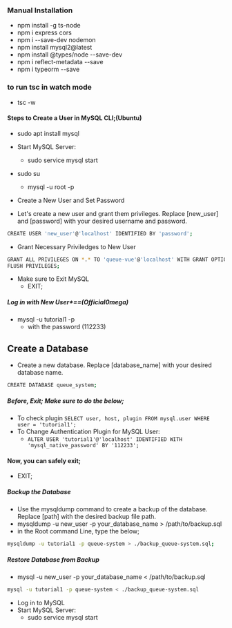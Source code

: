 ### Manual Installation
* npm install -g ts-node
* npm i express cors
* npm i --save-dev nodemon
* npm install mysql2@latest
* npm install @types/node --save-dev
* npm i reflect-metadata --save 
* npm i typeorm --save 


### to run tsc in watch mode
* tsc -w


#### Steps to Create a User in MySQL CLI;(Ubuntu)
* sudo apt install mysql

* Start MySQL Server:
   + sudo service mysql start

* sudo su 
    + mysql -u root -p

* Create a New User and Set Password
* Let's create a new user and grant them privileges. Replace [new_user] and [password] with your desired username and password.
```bash
CREATE USER 'new_user'@'localhost' IDENTIFIED BY 'password';
```

* Grant Necessary Priviledges to New User
```bash
GRANT ALL PRIVILEGES ON *.* TO 'queue-vue'@'localhost' WITH GRANT OPTION;
FLUSH PRIVILEGES;
```

* Make sure to Exit MySQL
   + EXIT;

##### Log in with New User*==(Official0mega)
* mysql -u tutorial1 -p
   + with the password (112233)


## Create a Database
* Create a new database. Replace [database_name] with your desired database name.
```bash
CREATE DATABASE queue_system;
```
##### Before, Exit; Make sure to do the below;
* To check plugin   `SELECT user, host, plugin FROM mysql.user WHERE user = 'tutorial1';`
* To Change Authentication Plugin for MySQL User:
   + `ALTER USER 'tutorial1'@'localhost' IDENTIFIED WITH 'mysql_native_password' BY '112233';`

#### Now, you can safely exit;
* EXIT;

##### Backup the Database
* Use the mysqldump command to create a backup of the database. Replace [path] with the desired backup file path.
* mysqldump -u new_user -p your_database_name > /path/to/backup.sql
* in the Root command Line, type the below;
```bash
mysqldump -u tutorial1 -p queue-system > ./backup_queue-system.sql;
```

##### Restore Database from Backup
* mysql -u new_user -p your_database_name < /path/to/backup.sql
```bash
mysql -u tutorial1 -p queue-system < ./backup_queue-system.sql
```


* Log in to MySQL
* Start MySQL Server:
   + sudo service mysql start